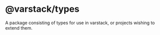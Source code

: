 # @varstack/types

A package consisting of types for use in varstack, or projects wishing to extend them.
